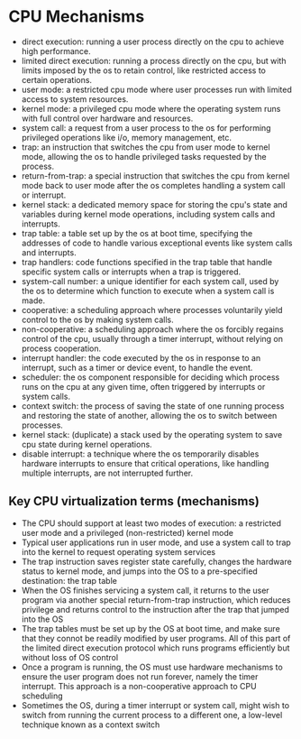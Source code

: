 # CPU Mechanisms

- direct execution: running a user process directly on the cpu to achieve high performance.
- limited direct execution: running a process directly on the cpu, but with limits imposed by the os to retain control, like restricted access to certain operations.
- user mode: a restricted cpu mode where user processes run with limited access to system resources.
- kernel mode: a privileged cpu mode where the operating system runs with full control over hardware and resources.
- system call: a request from a user process to the os for performing privileged operations like i/o, memory management, etc.
- trap: an instruction that switches the cpu from user mode to kernel mode, allowing the os to handle privileged tasks requested by the process.
- return-from-trap: a special instruction that switches the cpu from kernel mode back to user mode after the os completes handling a system call or interrupt.
- kernel stack: a dedicated memory space for storing the cpu's state and variables during kernel mode operations, including system calls and interrupts.
- trap table: a table set up by the os at boot time, specifying the addresses of code to handle various exceptional events like system calls and interrupts.
- trap handlers: code functions specified in the trap table that handle specific system calls or interrupts when a trap is triggered.
- system-call number: a unique identifier for each system call, used by the os to determine which function to execute when a system call is made.
- cooperative: a scheduling approach where processes voluntarily yield control to the os by making system calls.
- non-cooperative: a scheduling approach where the os forcibly regains control of the cpu, usually through a timer interrupt, without relying on process cooperation.
- interrupt handler: the code executed by the os in response to an interrupt, such as a timer or device event, to handle the event.
- scheduler: the os component responsible for deciding which process runs on the cpu at any given time, often triggered by interrupts or system calls.
- context switch: the process of saving the state of one running process and restoring the state of another, allowing the os to switch between processes.
- kernel stack: (duplicate) a stack used by the operating system to save cpu state during kernel operations.
- disable interrupt: a technique where the os temporarily disables hardware interrupts to ensure that critical operations, like handling multiple interrupts, are not interrupted further.

## Key CPU virtualization terms (mechanisms)

- The CPU should support at least two modes of execution: a restricted user mode and a privileged (non-restricted) kernel mode
- Typical user applications run in user mode, and use a system call to trap into the kernel to request operating system services
- The trap instruction saves register state carefully, changes the hardware status to kernel mode, and jumps into the OS to a pre-specified destination: the trap table
- When the OS finishes servicing a system call, it returns to the user program via another special return-from-trap instruction, which reduces privilege and returns control to the instruction after the trap that jumped into the OS
- The trap tables must be set up by the OS at boot time, and make sure that they connot be readily modified by user programs. All of this part of the limited direct execution protocol which runs programs efficiently but without loss of OS control
- Once a program is running, the OS must use hardware mechanisms to ensure the user program does not run forever, namely the timer interrupt. This approach is a non-cooperative approach to CPU scheduling
- Sometimes the OS, during a timer interrupt or system call, might wish to switch from running the current process to a different one, a low-level technique known as a context switch
